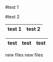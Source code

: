 #test 1

#test 2

| test 1 | test 2 |
|--------|--------|

| test | test | test |
|------|------|------|

new files new files
